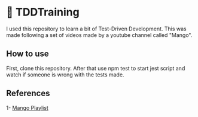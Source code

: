 # :closed_book: TDDTraining

I used this repository to learn a bit of Test-Driven Development. This was made following a set of videos made by a youtube channel called "Mango".

## How to use

First, clone this repository. After that use npm test to start jest script and watch if someone is wrong with the tests made.

## References

1- [Mango Playlist](https://www.youtube.com/playlist?list=PL9aKtVrF05DyEwK5kdvzrYXFdpZfj1dsG)